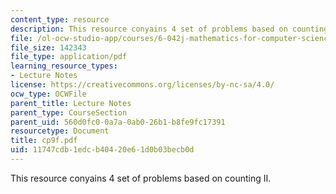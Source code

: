 ```yaml
---
content_type: resource
description: This resource conyains 4 set of problems based on counting II.
file: /ol-ocw-studio-app/courses/6-042j-mathematics-for-computer-science-fall-2005/11747cdb1edcb40420e61d0b03becb0d_cp9f.pdf
file_size: 142343
file_type: application/pdf
learning_resource_types:
- Lecture Notes
license: https://creativecommons.org/licenses/by-nc-sa/4.0/
ocw_type: OCWFile
parent_title: Lecture Notes
parent_type: CourseSection
parent_uid: 560d0fc0-0a7a-0ab0-26b1-b8fe9fc17391
resourcetype: Document
title: cp9f.pdf
uid: 11747cdb-1edc-b404-20e6-1d0b03becb0d
---
```

This resource conyains 4 set of problems based on counting II.